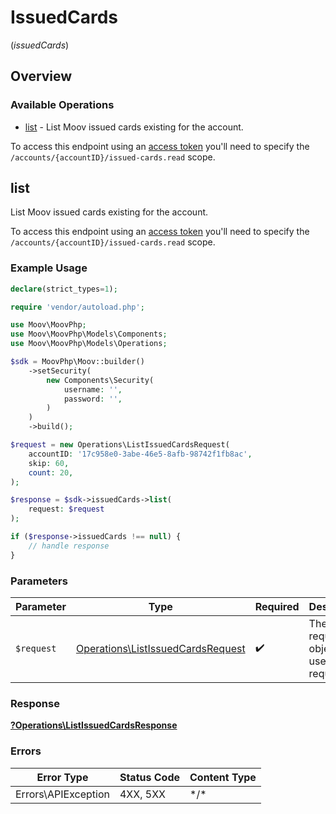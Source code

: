 # IssuedCards
(*issuedCards*)

## Overview

### Available Operations

* [list](#list) - List Moov issued cards existing for the account.

To access this endpoint using an [access token](https://docs.moov.io/api/authentication/access-tokens/) 
you'll need to specify the `/accounts/{accountID}/issued-cards.read` scope.

## list

List Moov issued cards existing for the account.

To access this endpoint using an [access token](https://docs.moov.io/api/authentication/access-tokens/) 
you'll need to specify the `/accounts/{accountID}/issued-cards.read` scope.

### Example Usage

```php
declare(strict_types=1);

require 'vendor/autoload.php';

use Moov\MoovPhp;
use Moov\MoovPhp\Models\Components;
use Moov\MoovPhp\Models\Operations;

$sdk = MoovPhp\Moov::builder()
    ->setSecurity(
        new Components\Security(
            username: '',
            password: '',
        )
    )
    ->build();

$request = new Operations\ListIssuedCardsRequest(
    accountID: '17c958e0-3abe-46e5-8afb-98742f1fb8ac',
    skip: 60,
    count: 20,
);

$response = $sdk->issuedCards->list(
    request: $request
);

if ($response->issuedCards !== null) {
    // handle response
}
```

### Parameters

| Parameter                                                                              | Type                                                                                   | Required                                                                               | Description                                                                            |
| -------------------------------------------------------------------------------------- | -------------------------------------------------------------------------------------- | -------------------------------------------------------------------------------------- | -------------------------------------------------------------------------------------- |
| `$request`                                                                             | [Operations\ListIssuedCardsRequest](../../Models/Operations/ListIssuedCardsRequest.md) | :heavy_check_mark:                                                                     | The request object to use for the request.                                             |

### Response

**[?Operations\ListIssuedCardsResponse](../../Models/Operations/ListIssuedCardsResponse.md)**

### Errors

| Error Type          | Status Code         | Content Type        |
| ------------------- | ------------------- | ------------------- |
| Errors\APIException | 4XX, 5XX            | \*/\*               |